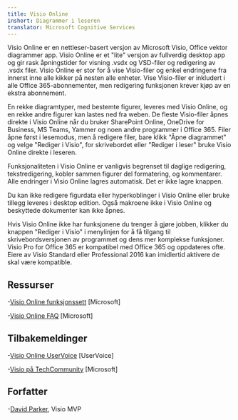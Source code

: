 ```yaml
---
title: Visio Online
inshort: Diagrammer i leseren
translator: Microsoft Cognitive Services
---
```



Visio Online er en nettleser-basert versjon av Microsoft Visio, Office vektor diagrammer app. Visio Online er et "lite" versjon av fullverdig desktop app og gir rask åpningstider for visning .vsdx og VSD-filer og redigering av .vsdx filer. Visio Online er stor for å vise Visio-filer og enkel endringene fra innerst inne alle kikker på nesten alle enheter. Vise Visio-filer er inkludert i alle Office 365-abonnementer, men redigering funksjonen krever kjøp av en ekstra abonnement.

En rekke diagramtyper, med bestemte figurer, leveres med Visio Online, og en rekke andre figurer kan lastes ned fra weben. De fleste Visio-filer åpnes direkte i Visio Online når du bruker SharePoint Online, OneDrive for Business, MS Teams, Yammer og noen andre programmer i Office 365. Filer åpne først i lesemodus, men å redigere filer, bare klikk "Åpne diagrammet" og velge "Rediger i Visio", for skrivebordet eller "Rediger i leser" bruke Visio Online direkte i leseren.

Funksjonaliteten i Visio Online er vanligvis begrenset til daglige redigering, tekstredigering, kobler sammen figurer del formatering, og kommentarer. Alle endringer i Visio Online lagres automatisk. Det er ikke lagre knappen.

Du kan ikke redigere figurdata eller hyperkoblinger i Visio Online eller bruke tillegg leveres i desktop edition. Også makroene ikke i Visio Online og beskyttede dokumenter kan ikke åpnes.

Hvis Visio Online ikke har funksjonene du trenger å gjøre jobben, klikker du knappen "Rediger i Visio" i menylinjen for å få tilgang til skrivebordsversjonen av programmet og dens mer komplekse funksjoner. Visio Pro for Office 365 er kompatibel med Office 365 og oppdateres ofte. Eiere av Visio Standard eller Professional 2016 kan imidlertid aktivere de skal være kompatible.

Ressurser
---------

-[Visio Online funksjonssett](https://technet.microsoft.com/library/visio-online-service-descriptoin.aspx)
    \[Microsoft\]

-[Visio Online FAQ](https://support.office.com/en-us/article/Visio-Online-Frequently-Asked-Questions-e6647040-2fca-42ec-9fa5-d16a4e39e0ee?ui=en-US&rs=en-US&ad=US)
    \[Microsoft\]

Tilbakemeldinger
---------

-[Visio Online UserVoice](https://visio.uservoice.com/forums/368199-visio-online)
    \[UserVoice\]

-[Visio på TechCommunity](https://techcommunity.microsoft.com/t5/Visio/ct-p/Visio)
    \[Microsoft\]

Forfatter
---------

-[David Parker](https://www.linkedin.com/in/bvisual/), Visio MVP


